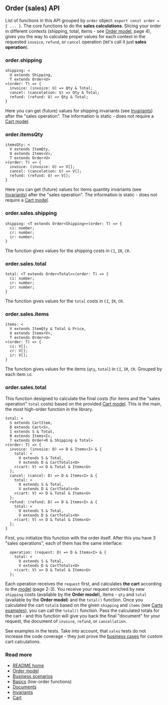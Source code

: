 ## Order (sales) API
List of functions in this API grouped by `order` object:
`export const order = { ... }`.
The core functions to do the **sales calculations**.
Slicing your order in different contexts (shipping, total, items - see [Order model](./sales.pdf), page 4),
gives you the way to calculate proper values for each context in the requested
`invoice`, `refund`, or `cancel` operation (let's call it just **sales operation**).

### order.shipping
```
shipping: <
  U extends Shipping,
  T extends Order<U>
>(order: T) => {
  invoice: (invoice: U) => Qty & Total;
  cancel: (cancelation: U) => Qty & Total;
  refund: (refund: U) => Qty & Total;
}
```
Here you can get (future) values for shipping invariants
(see [Invariants](./invariants.md)) after the "sales operation".
The information is static - does not require a [Cart model](./cart.md).

### order.itemsQty
```
itemsQty: <
  V extends ItemQty,
  U extends Items<V>,
  T extends Order<U>
>(order: T) => {
  invoice: (invoice: U) => V[];
  cancel: (cancelation: U) => V[];
  refund: (refund: U) => V[];
}
```
Here you can get (future) values for items quantity invariants
(see [Invariants](./invariants.md)) after the "sales operation".
The information is static - does not require a [Cart model](./cart.md).

### order.sales.shipping
```
shipping: <T extends Order<Shipping>>(order: T) => {
  ci: number;
  cr: number;
  ir: number;
}
```
The function gives values for the shipping costs in `CI`, `IR`, `CR`.

### order.sales.total
```
total: <T extends Order<Total>>(order: T) => {
  ci: number;
  cr: number;
  ir: number;
}
```
The function gives values for the `total` costs in `CI`, `IR`, `CR`.

### order.sales.items
```
items: <
  V extends ItemQty & Total & Price,
  U extends Items<V>,
  T extends Order<U>
>(order: T) => {
  ci: V[];
  cr: V[];
  ir: V[];
}
```
The function gives values for the items (`qty`, `total`) in `CI`, `IR`, `CR`.
Grouped by each item `id`.

### order.sales.total
This function designed to calculate the final costs (for items and the "sales operation" `total` costs)
based on the provided [Cart model](./cart.md).
This is the main, the most high-order function in the library.
```
total: <
  S extends CartItem,
  D extends Cart<S>,
  I extends S & Total,
  R extends Items<I>,
  T extends Order<R & Shipping & Total>
>(order: T) => {
  invoice: (invoice: D) => D & Items<I> & {
    total: <
      U extends S & Total,
      V extends D & CartTotals<U>
    >(cart: V) => D & Total & Items<U>
  };
  cancel: (cancel: D) => D & Items<I> & {
    total: <
      U extends S & Total,
      V extends D & CartTotals<U>
    >(cart: V) => D & Total & Items<U>
  };
  refund: (refund: D) => D & Items<I> & {
    total: <
      U extends S & Total,
      V extends D & CartTotals<U>
    >(cart: V) => D & Total & Items<U>
  };
}
```
First, you initialize this function with the order itself.
After this you have 3 "sales operations", each of them has the same interface:
```
  operation: (request: D) => D & Items<I> & {
    total: <
      U extends S & Total,
      V extends D & CartTotals<U>
    >(cart: V) => D & Total & Items<U>
  };
```
Each operation receives the `request` first, and calculates **the cart** according to the [model](./sales.pdf) (page 2-3).
You receive your request enriched by new `shipping` costs (available by the **Order model**),
items - `qty` and `total` (available by the **Order model**) and the `total()` function.
Once you calculated the cart `total`s based on the given `shipping` and `items` (see [Carts examples](./cart.md)),
you can call the `total()` function. Pass the calculated totals for the cart -
and this function will give you back the final "document" for your request,
the document of `invoice`, `refund`, or `cancellation`.   

See examples in the tests.
Take into account, that `sales` tests do not increase the code coverage -
they just prove the [business cases](./doc/sales/business-scenarios.pdf) for custom cart calculations.

### Read more
- [README home](../readme.md)
- [Order model](./sales.pdf)
- [Business scenarios](./sales/business-scenarios.pdf)
- [Basics](./basics.md) (low-order functions)
- [Documents](./documents.md)
- [Invariants](./invariants.md)
- [Cart](./cart.md)
